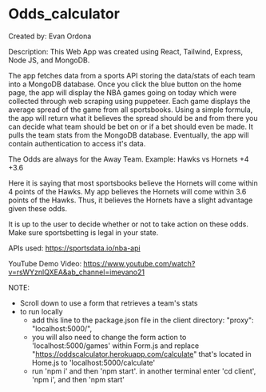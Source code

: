 # Odds_calculator

Created by: Evan Ordona

Description:
This Web App was created using React, Tailwind, Express, Node JS, and MongoDB. 

The app fetches data from a sports API storing the data/stats of each team into a MongoDB database.
Once you click the blue button on the home page, the app will display the NBA games going on today which were collected through web scraping using puppeteer. Each game displays the average spread of the game from all sportsbooks. Using a simple formula, the app will return what it believes the spread should be and from there you can decide what team should be bet on or if a bet should even be made. It pulls the team stats from the MongoDB database. Eventually, the app will contain authentication to access it's data.

The Odds are always for the Away Team.
Example: 
Hawks vs Hornets +4 +3.6

Here it is saying that most sportsbooks believe the Hornets will come within 4 points of the Hawks.
My app believes the Hornets will come within 3.6 points of the Hawks. Thus, it believes the Hornets have a slight advantage given these odds. 

It is up to the user to decide whether or not to take action on these odds. Make sure sportsbetting is legal in your state.

APIs used:
https://sportsdata.io/nba-api

YouTube Demo Video:
https://www.youtube.com/watch?v=rsWYznlQXEA&ab_channel=imevano21

NOTE:
- Scroll down to use a form that retrieves a team's stats
- to run locally 
    - add this line to the package.json file in the client directory: "proxy": "localhost:5000/",
    - you will also need to change the form action to 'localhost:5000/games' within Form.js and replace "https://oddscalculator.herokuapp.com/calculate"
      that's located in Home.js to 'localhost:5000/calculate'
    - run 'npm i' and then 'npm start'. in another terminal enter 'cd client', 'npm i', and then 'npm start'



